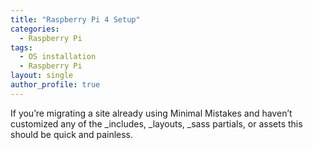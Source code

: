 ```yaml
---
title: "Raspberry Pi 4 Setup"
categories:
  - Raspberry Pi
tags:
  - OS installation
  - Raspberry Pi
layout: single
author_profile: true
---
```


If you’re migrating a site already using Minimal Mistakes and haven’t customized any of the _includes, _layouts, _sass partials, or assets this should be quick and painless.


